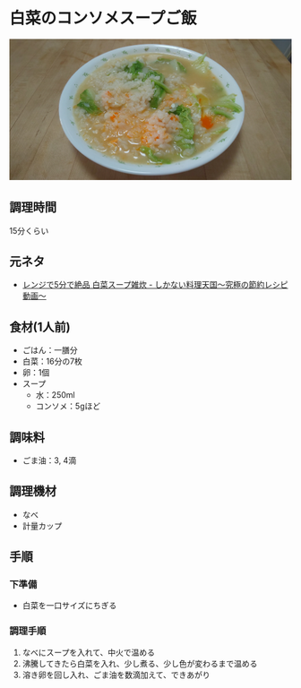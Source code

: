 # 白菜のコンソメスープご飯

![調理写真](白菜のコンソメスープご飯.jpg)

## 調理時間

15分くらい

## 元ネタ

* [レンジで5分で絶品 白菜スープ雑炊 \- しかない料理天国〜究極の節約レシピ動画〜](https://shikanairyori.com/recipe/hakusaisoupzousui/)

## 食材(1人前)

* ごはん：一膳分
* 白菜：16分の7枚
* 卵：1個
* スープ
  * 水：250ml
  * コンソメ：5gほど

## 調味料

* ごま油：3, 4滴

## 調理機材

* なべ
* 計量カップ

## 手順

### 下準備

* 白菜を一口サイズにちぎる

### 調理手順

1. なべにスープを入れて、中火で温める
2. 沸騰してきたら白菜を入れ、少し煮る、少し色が変わるまで温める
3. 溶き卵を回し入れ、ごま油を数滴加えて、できあがり
